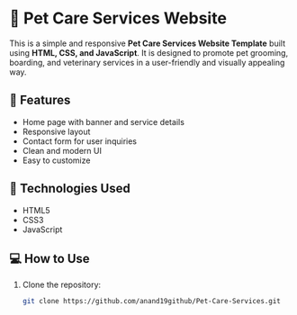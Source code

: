 # 🐾 Pet Care Services Website

This is a simple and responsive **Pet Care Services Website Template** built using **HTML, CSS, and JavaScript**. It is designed to promote pet grooming, boarding, and veterinary services in a user-friendly and visually appealing way.

## 🚀 Features

- Home page with banner and service details
- Responsive layout
- Contact form for user inquiries
- Clean and modern UI
- Easy to customize

## 📂 Technologies Used

- HTML5
- CSS3
- JavaScript

## 💻 How to Use

1. Clone the repository:
   ```bash
   git clone https://github.com/anand19github/Pet-Care-Services.git
